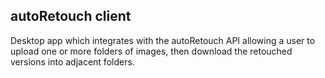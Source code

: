 ## autoRetouch client

Desktop app which integrates with the autoRetouch API allowing a user to upload one or more folders of images, then download the retouched versions into adjacent folders.
